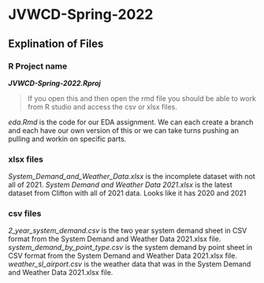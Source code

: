 # JVWCD-Spring-2022

## Explination of Files

### R Project name

***JVWCD-Spring-2022.Rproj***
> If you open this and then open the rmd file you should be able to work from R studio and access the csv or xlsx files.

*eda.Rmd* is the code for our EDA assignment. We can each create a branch and each have our own version of this or we can take turns pushing an pulling and workin on specific parts.

### xlsx files
*System_Demand_and_Weather_Data.xlsx* is the incomplete dataset with not all of 2021.
*System Demand and Weather Data 2021.xlsx* is the latest dataset from Clifton with all of 2021 data. Looks like it has 2020 and 2021

### csv files
*2_year_system_demand.csv* is the two year system demand sheet in CSV format from the System Demand and Weather Data 2021.xlsx file.
*system_demand_by_point_type.csv* is the system demand by point sheet in CSV format from the System Demand and Weather Data 2021.xlsx file.
*weather_sl_airport.csv* is the weather data that was in the System Demand and Weather Data 2021.xlsx file.

